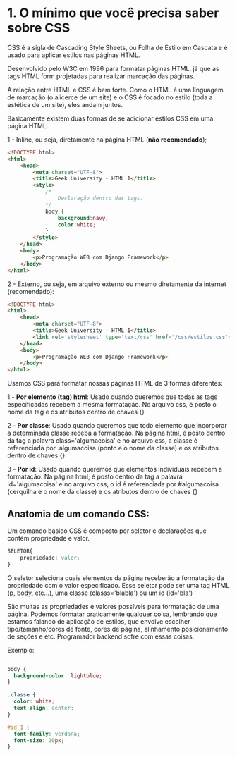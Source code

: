 # 1. O mínimo que você precisa saber sobre CSS

CSS é a sigla de Cascading Style Sheets, ou Folha de Estilo em Cascata
e é usado para aplicar estilos nas páginas HTML.

Desenvolvido pelo W3C em 1996 para formatar páginas HTML, já que as
tags HTML form projetadas para realizar marcação das páginas.

A relação entre HTML e CSS é bem forte. Como o HTML é uma linguagem
de marcação (o alicerce de um site) e o CSS é focado no estilo (toda a
estética de um site), eles andam juntos.

Basicamente existem duas formas de se adicionar estilos CSS em uma 
página HTML.

1 - Inline, ou seja, diretamente na página HTML (**não recomendado**);

```html
<!DOCTYPE html>
<html>
    <head>
        <meta charset="UTF-8">
        <title>Geek University - HTML 1</title>
        <style>
            /*
                Declaração dentro das tags.
            */
            body {
                background:navy;
                color:white;
            }
        </style>
    </head>
    <body>
        <p>Programação WEB com Django Framework</p>
    </body>
</html>
```

2 - Externo, ou seja, em arquivo externo ou mesmo diretamente da internet (recomendado):

```html
<!DOCTYPE html>
<html>
    <head>
        <meta charset="UTF-8">
        <title>Geek University - HTML 1</title>
        <link rel='stylesheet' type='text/css' href='/css/estilos.css'>
    </head>
    <body>
        <p>Programação WEB com Django Framework</p>
    </body>
</html>
```

Usamos CSS para formatar nossas páginas HTML de 3 formas diferentes:

1 - **Por elemento (tag) html**: Usado quando queremos que todas as tags
especificadas recebem a mesma formatação. No arquivo css, é posto o nome da tag
e os atributos dentro de chaves {}

2 - **Por classe**: Usado quando queremos que todo elemento que incorporar
a determinada classe receba a formatação. Na página html, é posto dentro da tag
a palavra class='algumacoisa' e no arquivo css, a classe é referenciada por
.algumacoisa (ponto e o nome da classe) e os atributos dentro de chaves {}

3 - **Por id**: Usado quando queremos que elementos individuais recebem a
formatação. Na página html, é posto dentro da tag
a palavra id='algumacoisa' e no arquivo css, o id é referenciada por
\#algumacoisa (cerquilha e o nome da classe) e os atributos dentro de chaves {}

## Anatomia de um comando CSS:

Um comando básico CSS é composto por seletor e declarações que contém
propriedade e valor.

```css
SELETOR{
    propriedade: valor;
}
```

O seletor seleciona quais elementos da página receberão a formatação da propriedade
com o valor especificado. Esse seletor pode ser uma tag HTML (p, body, etc...), uma
classe (classs='blabla') ou um id (id='bla')

São muitas as propriedades e valores possíveis para formatação de uma página. Podemos
formatar praticamente qualquer coisa, lembrando que estamos falando de aplicação de 
estilos, que envolve escolher tipo/tamanho/cores de fonte, cores de página, alinhamento
posicionamento de seções e etc. Programador backend sofre com essas coisas.

Exemplo:
```css

body {
  background-color: lightblue;
}

.classe {
  color: white;
  text-align: center;
}

#id_1 {
  font-family: verdana;
  font-size: 20px;
}

```
